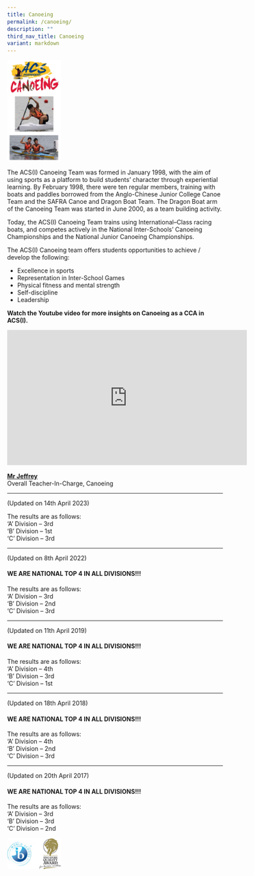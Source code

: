 ```yaml
---
title: Canoeing
permalink: /canoeing/
description: ""
third_nav_title: Canoeing
variant: markdown
---
```

<img src="/images/pic-Canoeing-2018-Banner-For-Webpage.jpg" style="width:25%">



		 
The ACS(I) Canoeing Team was formed in January 1998, with the aim of using sports as a platform to build students’ character through experiential learning. By February 1998, there were ten regular members, training with boats and paddles borrowed from the Anglo-Chinese Junior College Canoe Team and the SAFRA Canoe and Dragon Boat Team. The Dragon Boat arm of the Canoeing Team was started in June 2000, as a team building activity.

Today, the ACS(I) Canoeing Team trains using International–Class racing boats, and competes actively in the National Inter-Schools’ Canoeing Championships and the National Junior Canoeing Championships.

The ACS(I) Canoeing team offers students opportunities to achieve / develop the following:

*   Excellence in sports
*   Representation in Inter-School Games
*   Physical fitness and mental strength
*   Self-discipline
*   Leadership

 **Watch the Youtube video for more insights on Canoeing as a CCA in ACS(I).**
 <iframe allowfullscreen="" allow="accelerometer; autoplay; clipboard-write; encrypted-media; gyroscope; picture-in-picture; web-share" frameborder="0" title="YouTube video player" src="https://www.youtube.com/embed/5Av1XamNSIM?si=lf9fNOVa9G0CK13a" height="315" width="560"></iframe>

**[Mr Jeffrey](mailto:jeffreyt@acsindep.edu.sg)**  <br>
Overall Teacher-In-Charge, Canoeing

  * * *
   

(Updated on 14th April 2023)

The results are as follows:  
‘A’ Division – 3rd  
‘B’ Division – 1st  
‘C’ Division – 3rd

* * *

(Updated on 8th April 2022)

#### WE ARE NATIONAL TOP 4 IN ALL DIVISIONS!!!

The results are as follows:  
‘A’ Division – 3rd  
‘B’ Division – 2nd  
‘C’ Division – 3rd

* * *

(Updated on 11th April 2019)

#### WE ARE NATIONAL TOP 4 IN ALL DIVISIONS!!!

The results are as follows:  
‘A’ Division – 4th  
‘B’ Division – 3rd  
‘C’ Division – 1st

* * *

(Updated on 18th April 2018)

#### WE ARE NATIONAL TOP 4 IN ALL DIVISIONS!!!

The results are as follows:  
‘A’ Division – 4th  
‘B’ Division – 2nd  
‘C’ Division – 3rd

* * *

(Updated on 20th April 2017)

#### WE ARE NATIONAL TOP 4 IN ALL DIVISIONS!!!

The results are as follows:  
‘A’ Division – 3rd  
‘B’ Division – 3rd  
‘C’ Division – 2nd

<img src="/images/WorldSchool.jpg" style="width:25%">